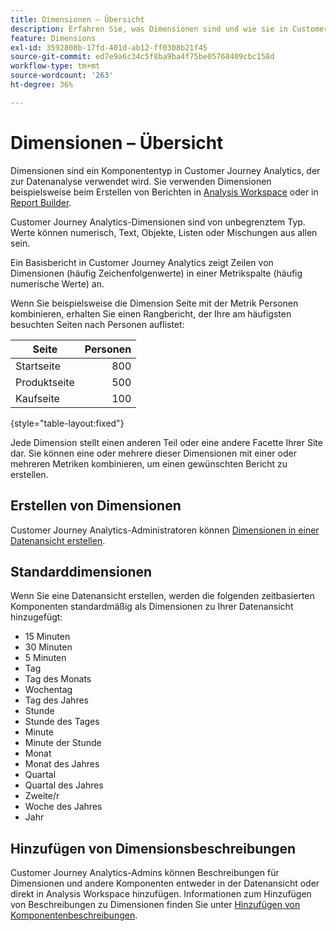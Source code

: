```yaml
---
title: Dimensionen – Übersicht
description: Erfahren Sie, was Dimensionen sind und wie sie in Customer Journey Analytics verwendet werden
feature: Dimensions
exl-id: 3592808b-17fd-401d-ab12-ff0308b21f45
source-git-commit: ed7e9a6c34c5f8ba9ba4f75be05768409cbc158d
workflow-type: tm+mt
source-wordcount: '263'
ht-degree: 36%

---
```


# Dimensionen – Übersicht

Dimensionen sind ein Komponententyp in Customer Journey Analytics, der zur Datenanalyse verwendet wird. Sie verwenden Dimensionen beispielsweise beim Erstellen von Berichten in [Analysis Workspace](/help/analysis-workspace/home.md) oder in [Report Builder](/help/report-builder/rb-overview.md).

Customer Journey Analytics-Dimensionen sind von unbegrenztem Typ. Werte können numerisch, Text, Objekte, Listen oder Mischungen aus allen sein.

Ein Basisbericht in Customer Journey Analytics zeigt Zeilen von Dimensionen (häufig Zeichenfolgenwerte) in einer Metrikspalte (häufig numerische Werte) an.

Wenn Sie beispielsweise die Dimension Seite mit der Metrik Personen kombinieren, erhalten Sie einen Rangbericht, der Ihre am häufigsten besuchten Seiten nach Personen auflistet:

| Seite | Personen |
| --- | ---: |
| Startseite | 800 |
| Produktseite | 500 |
| Kaufseite | 100 |

{style="table-layout:fixed"}

Jede Dimension stellt einen anderen Teil oder eine andere Facette Ihrer Site dar. Sie können eine oder mehrere dieser Dimensionen mit einer oder mehreren Metriken kombinieren, um einen gewünschten Bericht zu erstellen.


## Erstellen von Dimensionen

Customer Journey Analytics-Administratoren können [Dimensionen in einer Datenansicht erstellen](/help/data-views/create-dataview.md#components).

## Standarddimensionen

Wenn Sie eine Datenansicht erstellen, werden die folgenden zeitbasierten Komponenten standardmäßig als Dimensionen zu Ihrer Datenansicht hinzugefügt:

- 15 Minuten
- 30 Minuten
- 5 Minuten
- Tag
- Tag des Monats
- Wochentag
- Tag des Jahres
- Stunde
- Stunde des Tages
- Minute
- Minute der Stunde
- Monat
- Monat des Jahres
- Quartal
- Quartal des Jahres
- Zweite/r
- Woche des Jahres
- Jahr

## Hinzufügen von Dimensionsbeschreibungen

Customer Journey Analytics-Admins können Beschreibungen für Dimensionen und andere Komponenten entweder in der Datenansicht oder direkt in Analysis Workspace hinzufügen. Informationen zum Hinzufügen von Beschreibungen zu Dimensionen finden Sie unter [Hinzufügen von Komponentenbeschreibungen](/help/components/add-component-descriptions.md).

